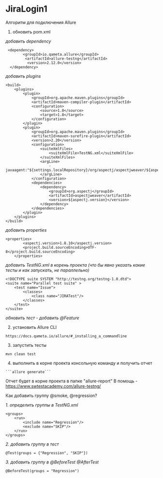 # JiraLogin1

Алгоритм для подключения Allure
1. обновить pom.xml

*добавить dependency*
```
 <dependency>
        <groupId>io.qameta.allure</groupId>
         <artifactId>allure-testng</artifactId>
          <version>2.12.0</version>
  </dependency>
```


*добавить plugins*
```
<build>
    <plugins>
        <plugin>
            <groupId>org.apache.maven.plugins</groupId>
            <artifactId>maven-compiler-plugin</artifactId>
            <configuration>
                <source>1.8</source>
                <target>1.8</target>
            </configuration>
        </plugin>
        <plugin>
            <groupId>org.apache.maven.plugins</groupId>
            <artifactId>maven-surefire-plugin</artifactId>
            <version>2.20</version>
            <configuration>
                <suiteXmlFiles>
                    <suiteXmlFile>TestNG.xml</suiteXmlFile>
                </suiteXmlFiles>
                <argLine>
                    -javaagent:"${settings.localRepository}/org/aspectj/aspectjweaver/${aspectj.version}/aspectjweaver-${aspectj.version}.jar"
                </argLine>
            </configuration>
            <dependencies>
                <dependency>
                    <groupId>org.aspectj</groupId>
                    <artifactId>aspectjweaver</artifactId>
                    <version>${aspectj.version}</version>
                </dependency>
            </dependencies>
        </plugin>
    </plugins>
</build>
```


*добавить properties*
```
<properties>
        <aspectj.version>1.8.10</aspectj.version>
        <project.build.sourceEncoding>UTF-8</project.build.sourceEncoding>
    </properties>
```

*добавить TestNG.xml в корень проекта (что бы явно указать какие тесты и как запускать, не параллельно)*
```
<!DOCTYPE suite SYSTEM "http://testng.org/testng-1.0.dtd">
<suite name="Parallel test suite" >
    <test name="Issue">
        <classes>
            <class name="JIRATest"/>
        </classes>
    </test>
</suite>
```

*обновить тест - добавить @Feature*



2. установить Allure CLI

```
https://docs.qameta.io/allure/#_installing_a_commandline
```

3. запустить тесты

```
mvn clean test
```

4. выполнить в корне проекта консольную команду и получить отчет

```
```allure generate```
```

Отчет будет в корне проекта в папке "allure-report"
В помощь - https://www.swtestacademy.com/allure-testng/



Как добавить группу @smoke, @regression?

*1. определить группы в TestNG.xml*

```
<groups>
    <run>
        <include name="Regression"/>
        <exclude name="SKIP"/>
    </run>
</groups>
```

*2. добавить группу в тест*

```
@Test(groups = {"Regression", "SKIP"})

```

*3. добавить группу в @BeforeTest @AfterTest*

```
@BeforeTest(groups = "Regression")
```
